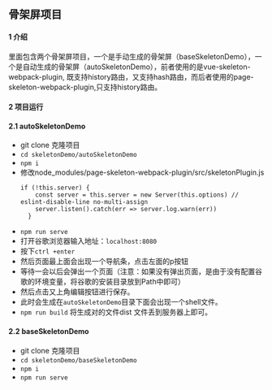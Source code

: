 ## 骨架屏项目

#### 1 介绍

里面包含两个骨架屏项目，一个是手动生成的骨架屏（baseSkeletonDemo），一个是自动生成的骨架屏（autoSkeletonDemo），前者使用的是vue-skeleton-webpack-plugin, 既支持history路由，又支持hash路由，而后者使用的page-skeleton-webpack-plugin,只支持history路由。

#### 2 项目运行

#### 2.1 autoSkeletonDemo

- git clone 克隆项目
- `cd skeletonDemo/autoSkeletonDemo`
- `npm i`
- 修改node_modules/page-skeleton-webpack-plugin/src/skeletonPlugin.js
    ```
    if (!this.server) {
        const server = this.server = new Server(this.options) // eslint-disable-line no-multi-assign
        server.listen().catch(err => server.log.warn(err))
      }
    ```
- `npm run serve`
- 打开谷歌浏览器输入地址：`localhost:8080`
- 按下`ctrl +enter`
- 然后页面最上面会出现一个导航条，点击左面的p按钮
- 等待一会以后会弹出一个页面（注意：如果没有弹出页面，是由于没有配置谷歌的环境变量，将谷歌的安装目录放到Path中即可）
- 然后点击又上角编辑按钮进行保存。
- 此时会生成在`autoSkeletonDemo`目录下面会出现一个shell文件。
- `npm run build` 将生成对的文件dist 文件丢到服务器上即可。



#### 2.2 baseSkeletonDemo

- git clone 克隆项目
- `cd skeletonDemo/baseSkeletonDemo`
- `npm i`
- `npm run serve`

